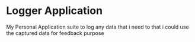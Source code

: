 # Logger Application  

My Personal Application suite to log any data that i need to that i could use the captured data for feedback purpose

